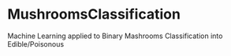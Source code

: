# MushroomsClassification
Machine Learning applied to Binary Mashrooms Classification into Edible/Poisonous

